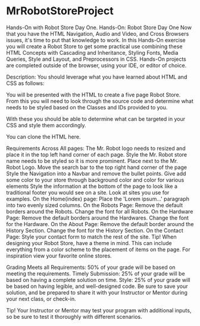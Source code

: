 # MrRobotStoreProject

Hands-On with Robot Store Day One.
Hands-On: Robot Store Day One
Now that you have the HTML Navigation, Audio and Video, and Cross Browsers issues, it's time to put that knowledge to work. In this Hands-On exercise you will create a Robot Store to get some practical use combining these HTML Concepts with Cascading and Inheritance, Styling Fonts, Media Queries, Style and Layout, and Preprocessors in CSS. Hands-On projects are completed outside of the browser, using your IDE, or editor of choice.

Description:
You should leverage what you have learned about HTML and CSS as follows:

You will be presented with the HTML to create a five page Robot Store. From this you will need to look through the source code and determine what needs to be styled based on the Classes and IDs provided to you.

With these you should be able to determine what can be targeted in your CSS and style them accordingly.

You can clone the HTML here.

Requirements
Across All pages:
The Mr. Robot logo needs to resized and place it in the top left hand corner of each page.
Style the Mr. Robot store name needs to be styled so it is more prominent. Place next to the Mr. Robot Logo.
Move the search bar to the top right hand corner of the page
Style the Navigation into a Navbar and remove the bullet points.
Give add some color to your store through background color and color for various elements
Style the information at the bottom of the page to look like a traditional footer you would see on a site. Look at sites you use for examples.
On the Home(index) page:
Place the 'Lorem ipsum...' paragraph into two evenly sized columns.
On the Robots Page:
Remove the default borders around the Robots.
Change the font for all Robots.
On the Hardware Page:
Remove the default borders around the Hardwares.
Change the font for the Hardware.
On the About Page:
Remove the default border around the History Section.
Change the font for the History Section.
On the Contact Page:
Style your contact form to match the rest of the site.
Tip! When designing your Robot Store, have a theme in mind. This can include everything from a color scheme to the placement of items on the page. For inspiration view your favorite online stores.

Grading
Meets all Requirements: 50% of your grade will be based on meeting the requirements.
Timely Submission: 25% of your grade will be based on having a complete solution on time.
Style: 25% of your grade will be based on having legible, and well-designed code.
Be sure to save your solution, and be prepared to share it with your Instructor or Mentor during your next class, or check-in.

Tip! Your Instructor or Mentor may test your program with additional inputs, so be sure to test it thoroughly with different scenarios.
